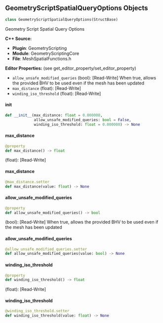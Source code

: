 ## GeometryScriptSpatialQueryOptions Objects

```python
class GeometryScriptSpatialQueryOptions(StructBase)
```

Geometry Script Spatial Query Options

**C++ Source:**

- **Plugin**: GeometryScripting
- **Module**: GeometryScriptingCore
- **File**: MeshSpatialFunctions.h

**Editor Properties:** (see get_editor_property/set_editor_property)

- ``allow_unsafe_modified_queries`` (bool):  [Read-Write] When true, allows the provided BHV to be used even if the mesh has been updated
- ``max_distance`` (float):  [Read-Write]
- ``winding_iso_threshold`` (float):  [Read-Write]

<a id="unreal.GeometryScriptSpatialQueryOptions.__init__"></a>

#### __init__

```python
def __init__(max_distance: float = 0.000000,
             allow_unsafe_modified_queries: bool = False,
             winding_iso_threshold: float = 0.000000) -> None
```

<a id="unreal.GeometryScriptSpatialQueryOptions.max_distance"></a>

#### max_distance

```python
@property
def max_distance() -> float
```

(float):  [Read-Write]

<a id="unreal.GeometryScriptSpatialQueryOptions.max_distance"></a>

#### max_distance

```python
@max_distance.setter
def max_distance(value: float) -> None
```

<a id="unreal.GeometryScriptSpatialQueryOptions.allow_unsafe_modified_queries"></a>

#### allow_unsafe_modified_queries

```python
@property
def allow_unsafe_modified_queries() -> bool
```

(bool):  [Read-Write] When true, allows the provided BHV to be used even if the mesh has been updated

<a id="unreal.GeometryScriptSpatialQueryOptions.allow_unsafe_modified_queries"></a>

#### allow_unsafe_modified_queries

```python
@allow_unsafe_modified_queries.setter
def allow_unsafe_modified_queries(value: bool) -> None
```

<a id="unreal.GeometryScriptSpatialQueryOptions.winding_iso_threshold"></a>

#### winding_iso_threshold

```python
@property
def winding_iso_threshold() -> float
```

(float):  [Read-Write]

<a id="unreal.GeometryScriptSpatialQueryOptions.winding_iso_threshold"></a>

#### winding_iso_threshold

```python
@winding_iso_threshold.setter
def winding_iso_threshold(value: float) -> None
```

<a id="unreal.GeometryScriptRayHitResult"></a>
